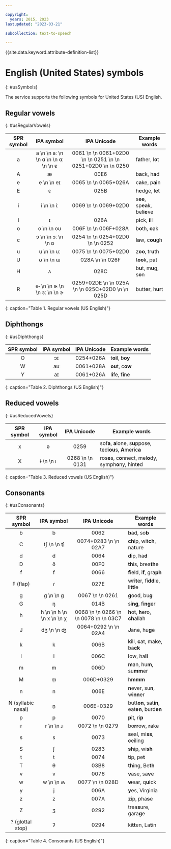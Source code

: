 ```yaml
---

copyright:
  years: 2015, 2023
lastupdated: "2023-03-21"

subcollection: text-to-speech

---
```


{{site.data.keyword.attribute-definition-list}}

# English (United States) symbols
{: #usSymbols}

The service supports the following symbols for United States (US) English.

## Regular vowels
{: #usRegularVowels}

| SPR symbol | IPA symbol | IPA Unicode | Example words |
|:----------:|:----------:|:-----------:|---------------|
| a | a  \n   \n &#97;&#720;  \n   \n &#593;  \n   \n &#593;&#720;  \n   \n &#592; | 0061  \n   \n 0061+02D0  \n   \n 0251  \n   \n 0251+02D0  \n   \n 0250 | f**a**ther, l**o**t |
| A | &#230; | 00E6 | b**a**ck, h**a**d |
| e | e  \n   \n &#101;&#618; | 0065  \n   \n 0065+026A | c**a**ke, p**ai**n |
| E | &#603; | 025B | h**e**dge, l**e**t |
| i | i  \n   \n &#105;&#720; | 0069  \n   \n 0069+02D0 | s**ee**, sp**ea**k, bel**ie**ve |
| I | &#618; | 026A | p**i**ck, **i**ll |
| o | o  \n   \n &#111;&#650; | 006F  \n   \n 006F+028A | b**o**th, **o**ak |
| c | &#596;  \n   \n &#596;&#720;  \n   \n &#594; | 0254  \n   \n 0254+02D0  \n   \n 0252 | l**a**w, c**ou**gh |
| u | u  \n   \n &#117;&#720; | 0075  \n   \n 0075+02D0 | z**oo**, tr**u**th |
| U | &#650;  \n   \n &#623; | 028A  \n   \n 026F | t**oo**k, p**u**t |
| H | &#652; | 028C | b**u**t, m**u**g, s**o**n |
| R | &#601;&#734;  \n   \n &#602;  \n   \n &#604;&#720;  \n   \n &#605; | 0259+02DE  \n   \n 025A  \n   \n 025C+02D0  \n   \n 025D | butt**er**, h**ur**t |
{: caption="Table 1. Regular vowels (US English)"}

## Diphthongs
{: #usDiphthongs}

| SPR symbol | IPA symbol | IPA Unicode | Example words |
|:----------:|:----------:|:-----------:|---------------|
| O | &#596;&#618; | 0254+026A | t**oi**l, b**oy** |
| W | &#97;&#650; | 0061+028A | **ou**t, c**ow** |
| Y | &#97;&#618; | 0061+026A | l**i**fe, f**i**ne |
{: caption="Table 2. Diphthongs (US English)"}

## Reduced vowels
{: #usReducedVowels}

| SPR symbol | IPA symbol | IPA Unicode | Example words |
|:----------:|:----------:|:-----------:|---------------|
| x | &#601; | 0259 | sof**a**, **a**lone, s**u**ppose, tedi**ou**s, **A**meric**a** |
| X | &#616;  \n   \n &#305; | 0268  \n   \n 0131 | ros**e**s, c**o**nnect, mel**o**dy, symph**o**ny, hint**e**d |
{: caption="Table 3. Reduced vowels (US English)"}

## Consonants
{: #usConsonants}

| SPR symbol | IPA symbol | IPA Unicode | Example words |
|:----------:|:----------:|:-----------:|---------------|
| b | b | 0062 | **b**ad, so**b** |
| C | &#116;&#643;  \n   \n &#679; | 0074+0283  \n   \n 02A7 | **ch**ip, wit**ch**, na**t**ure |
| d | d | 0064 | **d**ip, ha**d** |
| D | &#240; | 00F0 | **th**is, brea**th**e |
| f | f | 0066 | **f**ield, i**f**, gra**ph** |
| F (flap) | &#638; | 027E | wri**t**er, fi**dd**le, li**tt**le |
| g | g  \n   \n &#609; | 0067  \n   \n 0261 | **g**ood, bu**g** |
| G | &#331; | 014B | si**ng**, fi**ng**er |
| h | h  \n   \n &#614;  \n   \n x  \n   \n &#967; | 0068  \n   \n 0266  \n   \n 0078  \n   \n 03C7 | **h**ot, **h**ero, **ch**allah |
| J | &#100;&#658;  \n   \n &#676; | 0064+0292  \n   \n 02A4 | **J**ane, hu**g**e |
| k | k | 006B | **k**ill, **c**at, ma**k**e, ba**ck** |
| l | l | 006C | **l**ow, ha**ll** |
| m | m | 006D | **m**an, hu**m**, su**mm**er |
| M | &#109;&#809; | 006D+0329 | h**mmm** |
| n | n | 006E | **n**ever, su**n**, wi**nn**er |
| N (syllabic nasal) | &#110;&#809; | 006E+0329 | butt**on**, sat**in**, eat**en**, burd**en** |
| p | p | 0070 | **p**it, ri**p** |
| r | r  \n   \n &#633; | 0072  \n   \n 0279 | bo**rr**ow, **r**ake |
| s | s | 0073 | **s**eal, mi**ss**, **c**eiling |
| S | &#643; | 0283 | **sh**ip, wi**sh** |
| t | t | 0074 | **t**ip, pe**t** |
| T | &#952; | 03B8 | **th**ing, Be**th** |
| v | v | 0076 | **v**ase, sa**v**e |
| w | w  \n   \n &#653; | 0077  \n   \n 028D | **w**ear, q**ui**ck |
| y | j | 006A | **y**es, Virgin**i**a |
| z | z | 007A | **z**ip, pha**s**e |
| Z | &#658; | 0292 | trea**s**ure, gara**g**e |
| ? (glottal stop) | &#660; | 0294 | ki**tt**en, La**t**in |
{: caption="Table 4. Consonants (US English)"}
